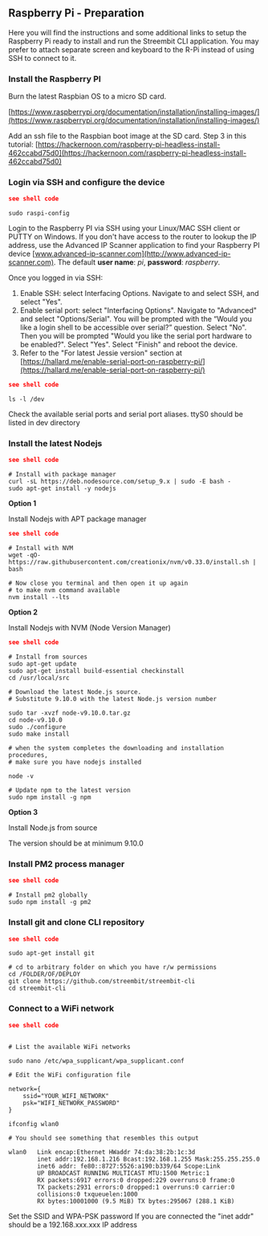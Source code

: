 ## Raspberry Pi - Preparation

Here you will find the instructions and some additional links to setup the Raspberry Pi ready to install and run the Streembit CLI application.  You may prefer to attach separate screen and keyboard to the R-Pi instead of using SSH to connect to it.

### Install the Raspberry PI

Burn the latest Raspbian OS to a micro SD card.

[https://www.raspberrypi.org/documentation/installation/installing-images/](https://www.raspberrypi.org/documentation/installation/installing-images/)

Add an ssh file to the Raspbian boot image at the SD card. Step 3 in this tutorial:
[https://hackernoon.com/raspberry-pi-headless-install-462ccabd75d0](https://hackernoon.com/raspberry-pi-headless-install-462ccabd75d0)

### Login via SSH and configure the device

```json
see shell code
```
```shell
sudo raspi-config
```
Login to the Raspberry PI via SSH using your Linux/MAC SSH client or PUTTY on Windows. If you don't have access to the router to lookup the IP address, use the Advanced IP Scanner application to find your Raspberry PI device [www.advanced-ip-scanner.com](http://www.advanced-ip-scanner.com).
The default **user name**: *pi*, **password**: *raspberry*.

Once you logged in via SSH:
  1. Enable SSH: select Interfacing Options. Navigate to and select SSH, and select "Yes".
  2. Enable serial port: select "Interfacing Options". Navigate to "Advanced" and select "Options/Serial". You will be prompted with the “Would you like a login shell to be accessible over serial?” question. Select "No". Then you will be prompted "Would you like the serial port hardware to be enabled?". Select "Yes". Select "Finish" and reboot the device.
  3. Refer to the "For latest Jessie version" section at [https://hallard.me/enable-serial-port-on-raspberry-pi/](https://hallard.me/enable-serial-port-on-raspberry-pi/)

```json
see shell code
```
```shell
ls -l /dev
```

Check the available serial ports and serial port aliases.
ttyS0 should be listed in dev directory

### Install the latest Nodejs

```json
see shell code
```
```shell
# Install with package manager
curl -sL https://deb.nodesource.com/setup_9.x | sudo -E bash -
sudo apt-get install -y nodejs
```

**Option 1**

Install Nodejs with APT package manager


```json
see shell code
```
```shell
# Install with NVM
wget -qO- https://raw.githubusercontent.com/creationix/nvm/v0.33.0/install.sh | bash

# Now close you terminal and then open it up again
# to make nvm command available
nvm install --lts
```

**Option 2**

Install Nodejs with NVM (Node Version Manager)


```json
see shell code
```
```shell
# Install from sources
sudo apt-get update
sudo apt-get install build-essential checkinstall
cd /usr/local/src

# Download the latest Node.js source.
# Substitute 9.10.0 with the latest Node.js version number

sudo tar -xvzf node-v9.10.0.tar.gz
cd node-v9.10.0
sudo ./configure
sudo make install

# when the system completes the downloading and installation procedures,
# make sure you have nodejs installed

node -v

# Update npm to the latest version
sudo npm install -g npm
```

**Option 3**

Install Node.js from source

The version should be at minimum 9.10.0


### Install PM2 process manager

```json
see shell code
```
```shell
# Install pm2 globally
sudo npm install -g pm2
```


### Install git and clone CLI repository

```json
see shell code
```
```shell
sudo apt-get install git

# cd to arbitrary folder on which you have r/w permissions
cd /FOLDER/OF/DEPLOY
git clone https://github.com/streembit/streembit-cli
cd streembit-cli
```


### Connect to a WiFi network

```json
see shell code
```
```shell

# List the available WiFi networks

sudo nano /etc/wpa_supplicant/wpa_supplicant.conf

# Edit the WiFi configuration file

network={
    ssid="YOUR_WIFI_NETWORK"
    psk="WIFI_NETWORK_PASSWORD"
}

ifconfig wlan0

# You should see something that resembles this output

wlan0   Link encap:Ethernet HWaddr 74:da:38:2b:1c:3d
        inet addr:192.168.1.216 Bcast:192.168.1.255 Mask:255.255.255.0
        inet6 addr: fe80::8727:5526:a190:b339/64 Scope:Link
        UP BROADCAST RUNNING MULTICAST MTU:1500 Metric:1
        RX packets:6917 errors:0 dropped:229 overruns:0 frame:0
        TX packets:2931 errors:0 dropped:1 overruns:0 carrier:0
        collisions:0 txqueuelen:1000
        RX bytes:10001000 (9.5 MiB) TX bytes:295067 (288.1 KiB)
```

Set the SSID and WPA-PSK password
If you are connected the "inet addr" should be a 192.168.xxx.xxx IP address
